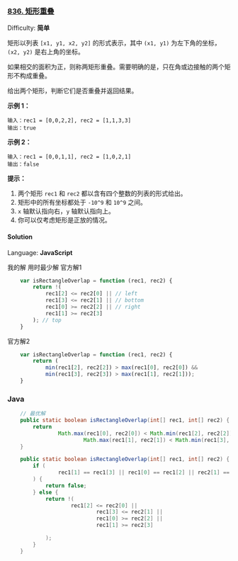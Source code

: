 ### [836\. 矩形重叠](https://leetcode-cn.com/problems/rectangle-overlap/)

Difficulty: **简单**


矩形以列表 `[x1, y1, x2, y2]` 的形式表示，其中 `(x1, y1)` 为左下角的坐标，`(x2, y2)` 是右上角的坐标。

如果相交的面积为正，则称两矩形重叠。需要明确的是，只在角或边接触的两个矩形不构成重叠。

给出两个矩形，判断它们是否重叠并返回结果。

**示例 1：**

```
输入：rec1 = [0,0,2,2], rec2 = [1,1,3,3]
输出：true
```

**示例 2：**

```
输入：rec1 = [0,0,1,1], rec2 = [1,0,2,1]
输出：false
```

**提示：**

1.  两个矩形 `rec1` 和 `rec2` 都以含有四个整数的列表的形式给出。
2.  矩形中的所有坐标都处于 `-10^9` 和 `10^9` 之间。
3.  `x` 轴默认指向右，`y` 轴默认指向上。
4.  你可以仅考虑矩形是正放的情况。


#### Solution

Language: **JavaScript**

我的解 用时最少解 官方解1
```JavaScript
    var isRectangleOverlap = function (rec1, rec2) {
        return !(
            rec1[2] <= rec2[0] || // left
            rec1[3] <= rec2[1] || // bottom
            rec1[0] >= rec2[2] || // right
            rec1[1] >= rec2[3]
        ); // top
    }
```

官方解2
```JavaScript
    var isRectangleOverlap = function (rec1, rec2) {
        return (
            min(rec1[2], rec2[2]) > max(rec1[0], rec2[0]) &&
            min(rec1[3], rec2[3]) > max(rec1[1], rec2[1]));
    }
```

### Java

```java
    // 最优解
    public static boolean isRectangleOverlap(int[] rec1, int[] rec2) {
        return
                Math.max(rec1[0], rec2[0]) < Math.min(rec1[2], rec2[2]) &&
                        Math.max(rec1[1], rec2[1]) < Math.min(rec1[3], rec2[3]);
    }
```

```java
    public static boolean isRectangleOverlap(int[] rec1, int[] rec2) {
        if (
                rec1[1] == rec1[3] || rec1[0] == rec1[2] || rec2[1] == rec2[3] || rec2[0] == rec2[2]
        ) {
            return false;
        } else {
            return !(
                    rec1[2] <= rec2[0] ||
                            rec1[3] <= rec2[1] ||
                            rec1[0] >= rec2[2] ||
                            rec1[1] >= rec2[3]

            );
        }
    }
```